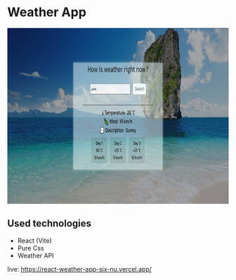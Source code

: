 # Weather App

<img src="./src/assets/app_result.png" alt="alt text" width="800" height="400">

## Used technologies

- React (Vite)
- Pure Css
- Weather API

live: https://react-weather-app-six-nu.vercel.app/
